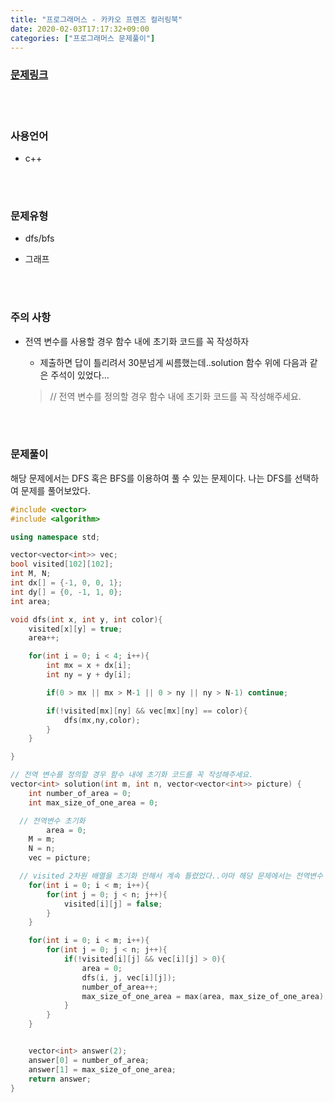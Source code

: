 ```yaml
---
title: "프로그래머스 - 카카오 프렌즈 컬러링북"
date: 2020-02-03T17:17:32+09:00
categories: ["프로그래머스 문제풀이"]
---
```


### [문제링크](https://programmers.co.kr/learn/courses/30/lessons/1829)

<br><br>

### 사용언어

- c++

<br><br>

### 문제유형

- dfs/bfs

- 그래프

<br><br>

### 주의 사항

- 전역 변수를 사용할 경우 함수 내에 초기화 코드를 꼭 작성하자

  - 제출하면 답이 틀리려서 30분넘게 씨름했는데..solution 함수 위에 다음과 같은 주석이 있었다...

  > // 전역 변수를 정의할 경우 함수 내에 초기화 코드를 꼭 작성해주세요.

<br><br>

### 문제풀이

해당 문제에서는 DFS 혹은 BFS를 이용하여 풀 수 있는 문제이다. 나는 DFS를 선택하여 문제를 풀어보았다.

~~~c++
#include <vector>
#include <algorithm>

using namespace std;

vector<vector<int>> vec;
bool visited[102][102];
int M, N;
int dx[] = {-1, 0, 0, 1};
int dy[] = {0, -1, 1, 0};
int area;

void dfs(int x, int y, int color){
	visited[x][y] = true;
	area++;

	for(int i = 0; i < 4; i++){
		int mx = x + dx[i];
		int ny = y + dy[i];

		if(0 > mx || mx > M-1 || 0 > ny || ny > N-1) continue;

		if(!visited[mx][ny] && vec[mx][ny] == color){
			dfs(mx,ny,color);
		}
	}

}

// 전역 변수를 정의할 경우 함수 내에 초기화 코드를 꼭 작성해주세요.
vector<int> solution(int m, int n, vector<vector<int>> picture) {
	int number_of_area = 0;
	int max_size_of_one_area = 0;

  // 전역변수 초기화  
        area = 0;
	M = m;
	N = n;
	vec = picture;

  // visited 2차원 배열을 초기화 안해서 계속 틀렸었다..아마 해당 문제에서는 전역변수 설정시 자동으로 false 설정이 안되나보다.
    for(int i = 0; i < m; i++){
		for(int j = 0; j < n; j++){
			visited[i][j] = false;
		}
	}

	for(int i = 0; i < m; i++){
		for(int j = 0; j < n; j++){
			if(!visited[i][j] && vec[i][j] > 0){
				area = 0;
				dfs(i, j, vec[i][j]);
				number_of_area++;
				max_size_of_one_area = max(area, max_size_of_one_area);
			}
		}
	}


	vector<int> answer(2);
	answer[0] = number_of_area;
	answer[1] = max_size_of_one_area;
	return answer;
}
~~~

<br><br>
